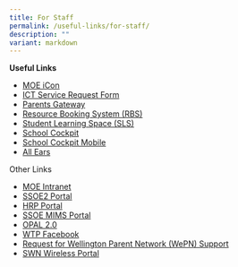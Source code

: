 ```yaml
---
title: For Staff
permalink: /useful-links/for-staff/
description: ""
variant: markdown
---
```

**Useful Links**
* [MOE iCon](https://icon.moe.edu.sg/)
* [ICT Service Request Form](https://forms.gle/Aqwb2zsMXX9d2kpx9)
* [Parents Gateway](https://pg.moe.edu.sg/)
* [Resource Booking System (RBS)](https://rbs.avero-tech.com/)
* [Student Learning Space (SLS)](https://vle.learning.moe.edu.sg/login)
* [School Cockpit](https://schoolcockpit.moe.gov.sg/)
* [School Cockpit Mobile](https://scmobile.moe.edu.sg/)
* [All Ears](https://forms.moe.edu.sg/)

Other Links
*  [MOE Intranet](https://intranet.moe.gov.sg/)
*  [SSOE2 Portal](https://ssoe2.moe.edu.sg/)
*  [HRP Portal](https://www.hrp.gov.sg/)
*  [SSOE MIMS Portal](https://portal.mims.moe.gov.sg/idmdash)
*  [OPAL 2.0](https://www.opal2.moe.edu.sg/app/learner)
*  [WTP Facebook](https://www.facebook.com/wellingtonprisg)
* [Request for Wellington Parent Network (WePN) Support](https://docs.google.com/forms/d/e/1FAIpQLSevGTpLCxpHnmhlBCoC2LZsi8D1VyjRecJS827Rp4Mn3MUL2w/viewform?c=0&w=1)
*  [SWN Wireless Portal](http://portal.swn.moe.edu.sg/)